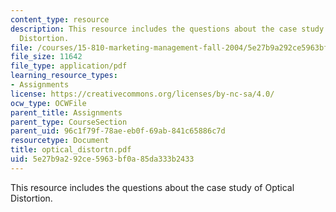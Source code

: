 ```yaml
---
content_type: resource
description: This resource includes the questions about the case study of Optical
  Distortion.
file: /courses/15-810-marketing-management-fall-2004/5e27b9a292ce5963bf0a85da333b2433_optical_distortn.pdf
file_size: 11642
file_type: application/pdf
learning_resource_types:
- Assignments
license: https://creativecommons.org/licenses/by-nc-sa/4.0/
ocw_type: OCWFile
parent_title: Assignments
parent_type: CourseSection
parent_uid: 96c1f79f-78ae-eb0f-69ab-841c65886c7d
resourcetype: Document
title: optical_distortn.pdf
uid: 5e27b9a2-92ce-5963-bf0a-85da333b2433
---
```

This resource includes the questions about the case study of Optical Distortion.
